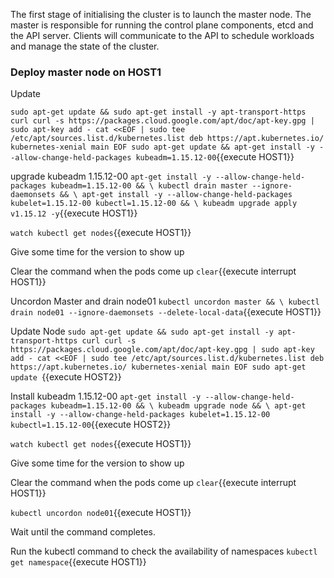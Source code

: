

The first stage of initialising the cluster is to launch the master node. 
The master is responsible for running the control plane components, etcd and the API server. 
Clients will communicate to the API to schedule workloads and manage the state of the cluster.

### Deploy master node on HOST1

Update

`sudo apt-get update && sudo apt-get install -y apt-transport-https curl
curl -s https://packages.cloud.google.com/apt/doc/apt-key.gpg | sudo apt-key add -
cat <<EOF | sudo tee /etc/apt/sources.list.d/kubernetes.list
deb https://apt.kubernetes.io/ kubernetes-xenial main
EOF
sudo apt-get update && apt-get install -y --allow-change-held-packages kubeadm=1.15.12-00`{{execute HOST1}}

upgrade kubeadm 1.15.12-00
`apt-get install -y --allow-change-held-packages kubeadm=1.15.12-00 && \
   kubectl drain master --ignore-daemonsets && \
   apt-get install -y --allow-change-held-packages kubelet=1.15.12-00 kubectl=1.15.12-00 && \
   kubeadm upgrade apply v1.15.12 -y`{{execute HOST1}}


`watch kubectl get nodes`{{execute HOST1}}

Give some time for the version to show up

Clear the command when the pods come up
`clear`{{execute interrupt HOST1}}

Uncordon Master and drain node01
`kubectl uncordon master && \
kubectl drain node01 --ignore-daemonsets --delete-local-data`{{execute HOST1}}

Update Node
`sudo apt-get update && sudo apt-get install -y apt-transport-https curl
curl -s https://packages.cloud.google.com/apt/doc/apt-key.gpg | sudo apt-key add -
cat <<EOF | sudo tee /etc/apt/sources.list.d/kubernetes.list
deb https://apt.kubernetes.io/ kubernetes-xenial main
EOF
sudo apt-get update `{{execute HOST2}}

Install kubeadm 1.15.12-00
`apt-get install -y --allow-change-held-packages kubeadm=1.15.12-00 && \
kubeadm upgrade node && \
apt-get install -y --allow-change-held-packages kubelet=1.15.12-00 kubectl=1.15.12-00`{{execute HOST2}}


`watch kubectl get nodes`{{execute HOST1}}

Give some time for the version to show up

Clear the command when the pods come up
`clear`{{execute interrupt HOST1}}


`kubectl uncordon node01`{{execute HOST1}}


Wait until the command completes.

Run the kubectl command to check the availability of namespaces
`kubectl get namespace`{{execute HOST1}}


